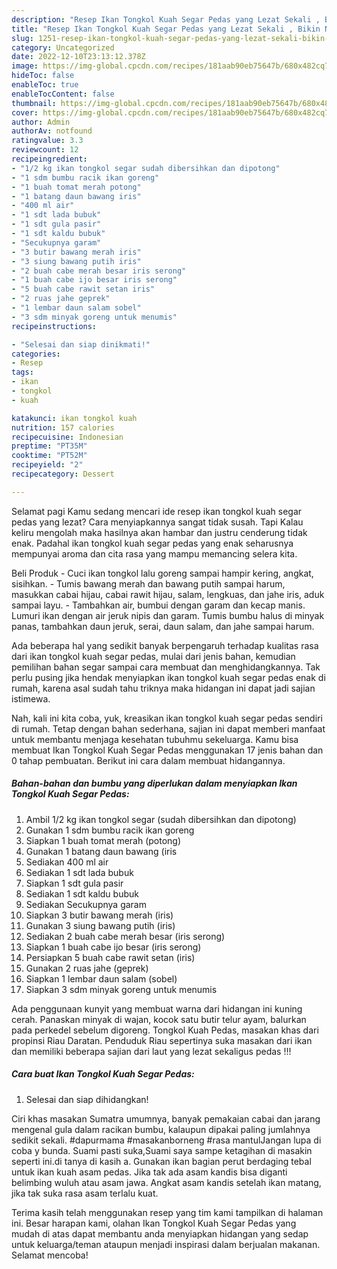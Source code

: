 ```yaml
---
description: "Resep Ikan Tongkol Kuah Segar Pedas yang Lezat Sekali , Bikin Ngiler"
title: "Resep Ikan Tongkol Kuah Segar Pedas yang Lezat Sekali , Bikin Ngiler"
slug: 1251-resep-ikan-tongkol-kuah-segar-pedas-yang-lezat-sekali-bikin-ngiler
category: Uncategorized
date: 2022-12-10T23:13:12.378Z
image: https://img-global.cpcdn.com/recipes/181aab90eb75647b/680x482cq70/ikan-tongkol-kuah-segar-pedas-foto-resep-utama.jpg
hideToc: false
enableToc: true
enableTocContent: false
thumbnail: https://img-global.cpcdn.com/recipes/181aab90eb75647b/680x482cq70/ikan-tongkol-kuah-segar-pedas-foto-resep-utama.jpg
cover: https://img-global.cpcdn.com/recipes/181aab90eb75647b/680x482cq70/ikan-tongkol-kuah-segar-pedas-foto-resep-utama.jpg
author: Admin
authorAv: notfound
ratingvalue: 3.3
reviewcount: 12
recipeingredient:
- "1/2 kg ikan tongkol segar sudah dibersihkan dan dipotong"
- "1 sdm bumbu racik ikan goreng"
- "1 buah tomat merah potong"
- "1 batang daun bawang iris"
- "400 ml air"
- "1 sdt lada bubuk"
- "1 sdt gula pasir"
- "1 sdt kaldu bubuk"
- "Secukupnya garam"
- "3 butir bawang merah iris"
- "3 siung bawang putih iris"
- "2 buah cabe merah besar iris serong"
- "1 buah cabe ijo besar iris serong"
- "5 buah cabe rawit setan iris"
- "2 ruas jahe geprek"
- "1 lembar daun salam sobel"
- "3 sdm minyak goreng untuk menumis"
recipeinstructions:

- "Selesai dan siap dinikmati!"
categories:
- Resep
tags:
- ikan
- tongkol
- kuah

katakunci: ikan tongkol kuah 
nutrition: 157 calories
recipecuisine: Indonesian
preptime: "PT35M"
cooktime: "PT52M"
recipeyield: "2"
recipecategory: Dessert

---
```



Selamat pagi Kamu sedang mencari ide resep ikan tongkol kuah segar pedas yang lezat? Cara menyiapkannya sangat tidak susah. Tapi Kalau keliru mengolah maka hasilnya akan hambar dan justru cenderung tidak enak. Padahal ikan tongkol kuah segar pedas yang enak seharusnya mempunyai aroma dan cita rasa yang mampu memancing selera kita.


Beli Produk - Cuci ikan tongkol lalu goreng sampai hampir kering, angkat, sisihkan. - Tumis bawang merah dan bawang putih sampai harum, masukkan cabai hijau, cabai rawit hijau, salam, lengkuas, dan jahe iris, aduk sampai layu. - Tambahkan air, bumbui dengan garam dan kecap manis. Lumuri ikan dengan air jeruk nipis dan garam. Tumis bumbu halus di minyak panas, tambahkan daun jeruk, serai, daun salam, dan jahe sampai harum.

Ada beberapa hal yang sedikit banyak berpengaruh terhadap kualitas rasa dari ikan tongkol kuah segar pedas, mulai dari jenis bahan, kemudian pemilihan bahan segar sampai cara membuat dan menghidangkannya. Tak perlu pusing jika hendak menyiapkan ikan tongkol kuah segar pedas enak di rumah, karena asal sudah tahu triknya maka hidangan ini dapat jadi sajian istimewa.


Nah, kali ini kita coba, yuk, kreasikan ikan tongkol kuah segar pedas sendiri di rumah. Tetap dengan bahan sederhana, sajian ini dapat memberi manfaat untuk membantu menjaga kesehatan tubuhmu sekeluarga. Kamu bisa membuat Ikan Tongkol Kuah Segar Pedas menggunakan 17 jenis bahan dan 0 tahap pembuatan. Berikut ini cara dalam membuat hidangannya.

<!--inarticleads1-->

##### Bahan-bahan dan bumbu yang diperlukan dalam menyiapkan Ikan Tongkol Kuah Segar Pedas:

1. Ambil 1/2 kg ikan tongkol segar (sudah dibersihkan dan dipotong)
1. Gunakan 1 sdm bumbu racik ikan goreng
1. Siapkan 1 buah tomat merah (potong)
1. Gunakan 1 batang daun bawang (iris
1. Sediakan 400 ml air
1. Sediakan 1 sdt lada bubuk
1. Siapkan 1 sdt gula pasir
1. Sediakan 1 sdt kaldu bubuk
1. Sediakan Secukupnya garam
1. Siapkan 3 butir bawang merah (iris)
1. Gunakan 3 siung bawang putih (iris)
1. Sediakan 2 buah cabe merah besar (iris serong)
1. Siapkan 1 buah cabe ijo besar (iris serong)
1. Persiapkan 5 buah cabe rawit setan (iris)
1. Gunakan 2 ruas jahe (geprek)
1. Siapkan 1 lembar daun salam (sobel)
1. Siapkan 3 sdm minyak goreng untuk menumis


Ada penggunaan kunyit yang membuat warna dari hidangan ini kuning cerah. Panaskan minyak di wajan, kocok satu butir telur ayam, balurkan pada perkedel sebelum digoreng. Tongkol Kuah Pedas, masakan khas dari propinsi Riau Daratan. Penduduk Riau sepertinya suka masakan dari ikan dan memiliki beberapa sajian dari laut yang lezat sekaligus pedas !!! 

<!--inarticleads2-->

##### Cara buat Ikan Tongkol Kuah Segar Pedas:


1. Selesai dan siap dihidangkan!

Ciri khas masakan Sumatra umumnya, banyak pemakaian cabai dan jarang mengenal gula dalam racikan bumbu, kalaupun dipakai paling jumlahnya sedikit sekali. #dapurmama #masakanborneng #rasa mantulJangan lupa di coba y bunda. Suami pasti suka,Suami saya sampe ketagihan di masakin seperti ini.di tanya di kasih a. Gunakan ikan bagian perut berdaging tebal untuk ikan kuah asam pedas. Jika tak ada asam kandis bisa diganti belimbing wuluh atau asam jawa. Angkat asam kandis setelah ikan matang, jika tak suka rasa asam terlalu kuat. 

Terima kasih telah menggunakan resep yang tim kami tampilkan di halaman ini. Besar harapan kami, olahan Ikan Tongkol Kuah Segar Pedas yang mudah di atas dapat membantu anda menyiapkan hidangan yang sedap untuk keluarga/teman ataupun menjadi inspirasi dalam berjualan makanan. Selamat mencoba!
